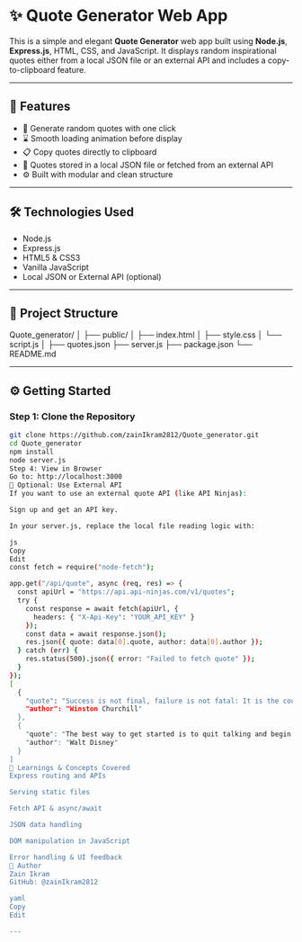 # ✨ Quote Generator Web App

This is a simple and elegant **Quote Generator** web app built using **Node.js**, **Express.js**, HTML, CSS, and JavaScript. It displays random inspirational quotes either from a local JSON file or an external API and includes a copy-to-clipboard feature.

---

## 🚀 Features

- 🎲 Generate random quotes with one click  
- ⌛ Smooth loading animation before display  
- 📋 Copy quotes directly to clipboard  
- 🧠 Quotes stored in a local JSON file or fetched from an external API  
- ⚙️ Built with modular and clean structure

---

## 🛠️ Technologies Used

- Node.js  
- Express.js  
- HTML5 & CSS3  
- Vanilla JavaScript  
- Local JSON or External API (optional)

---

## 📁 Project Structure

Quote_generator/
│
├── public/
│ ├── index.html
│ ├── style.css
│ └── script.js
│
├── quotes.json
├── server.js
├── package.json
└── README.md

---

## ⚙️ Getting Started

### Step 1: Clone the Repository

```bash
git clone https://github.com/zainIkram2812/Quote_generator.git
cd Quote_generator
npm install
node server.js
Step 4: View in Browser
Go to: http://localhost:3000
🔄 Optional: Use External API
If you want to use an external quote API (like API Ninjas):

Sign up and get an API key.

In your server.js, replace the local file reading logic with:

js
Copy
Edit
const fetch = require("node-fetch");

app.get("/api/quote", async (req, res) => {
  const apiUrl = "https://api.api-ninjas.com/v1/quotes";
  try {
    const response = await fetch(apiUrl, {
      headers: { "X-Api-Key": "YOUR_API_KEY" }
    });
    const data = await response.json();
    res.json({ quote: data[0].quote, author: data[0].author });
  } catch (err) {
    res.status(500).json({ error: "Failed to fetch quote" });
  }
});
[
  {
    "quote": "Success is not final, failure is not fatal: It is the courage to continue that counts.",
    "author": "Winston Churchill"
  },
  {
    "quote": "The best way to get started is to quit talking and begin doing.",
    "author": "Walt Disney"
  }
]
🧠 Learnings & Concepts Covered
Express routing and APIs

Serving static files

Fetch API & async/await

JSON data handling

DOM manipulation in JavaScript

Error handling & UI feedback
🙌 Author
Zain Ikram
GitHub: @zainIkram2812

yaml
Copy
Edit

---

